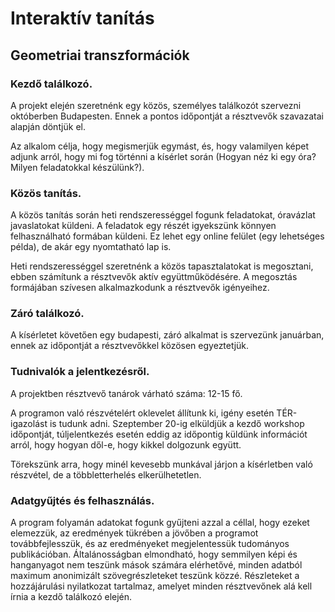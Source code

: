 # Interaktív tanítás
## Geometriai transzformációk

### Kezdő találkozó. 
A projekt elején szeretnénk egy közös, személyes találkozót szervezni októberben Budapesten. Ennek a pontos időpontját a résztvevők szavazatai alapján döntjük el.

Az alkalom célja, hogy megismerjük egymást, és, hogy valamilyen képet adjunk arról, hogy mi fog történni a kísérlet során (Hogyan néz ki egy óra? Milyen feladatokkal készülünk?). 

### Közös tanítás. 

A közös tanítás során heti rendszerességgel fogunk feladatokat, óravázlat javaslatokat küldeni. A feladatok egy részét igyekszünk könnyen felhasználható formában küldeni. Ez lehet egy online felület (egy lehetséges példa), de akár egy nyomtatható lap is.

Heti rendszerességgel szeretnénk a közös tapasztalatokat is megosztani, ebben számítunk a résztvevők aktív együttműködésére. A megosztás formájában szívesen alkalmazkodunk a résztvevők igényeihez.

### Záró találkozó. 

A kísérletet követően egy budapesti, záró alkalmat is szervezünk januárban, ennek az időpontját a résztvevőkkel közösen egyeztetjük. 

### Tudnivalók a jelentkezésről. 

A projektben résztvevő tanárok várható száma: 12-15 fő. 

A programon való részvételért oklevelet állítunk ki, igény esetén TÉR-igazolást is tudunk adni.
Szeptember 20-ig elküldjük a kezdő workshop időpontját, túljelentkezés esetén eddig az időpontig küldünk információt arról, hogy hogyan dől-e, hogy kikkel dolgozunk együtt.

Törekszünk arra, hogy minél kevesebb munkával járjon a kísérletben való részvétel, de a többletterhelés elkerülhetetlen.

### Adatgyűjtés és felhasználás. 

A program folyamán adatokat fogunk gyűjteni azzal a céllal, hogy ezeket elemezzük, az eredmények tükrében a jövőben a programot továbbfejlesszük, és az eredményeket megjelentessük tudományos publikációban. Általánosságban elmondható, hogy semmilyen képi és hanganyagot nem teszünk mások számára elérhetővé, minden adatból maximum anonimizált szövegrészleteket teszünk közzé. Részleteket a hozzájárulási nyilatkozat tartalmaz, amelyet minden résztvevőnek alá kell írnia a kezdő találkozó elején.
